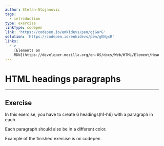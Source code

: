 ```yaml
---
author: Stefan-Stojanovic
tags:
  - introduction
type: exercise
linkType: codepen
link: 'https://codepen.io/enkidevs/pen/gjGarG'
solution: 'https://codepen.io/enkidevs/pen/gKNgxR'
links:
  - >-
    [Elements on
    MDN](https://developer.mozilla.org/en-US/docs/Web/HTML/Element/Heading_Elements){documentation}
---
```


# HTML headings paragraphs


---

## Exercise

In this exercise, you have to create 6 headings(h1-h6) with a paragraph in each.

Each paragraph should also be in a different color.

Example of the finished exercise is on codepen.
 
